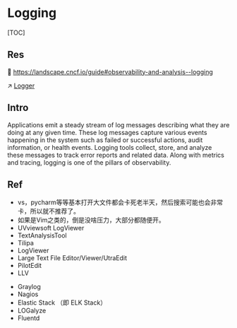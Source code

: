 # Logging

[TOC]



## Res
📂 https://landscape.cncf.io/guide#observability-and-analysis--logging

↗ [Logger](../../../../../../Software%20Engineering/👾%20Web%20Dev%20&%20Ops/🥪%20Middleware/Logger/Logger.md)



## Intro
Applications emit a steady stream of log messages describing what they are doing at any given time. These log messages capture various events happening in the system such as failed or successful actions, audit information, or health events. Logging tools collect, store, and analyze these messages to track error reports and related data. Along with metrics and tracing, logging is one of the pillars of observability.



## Ref
[👍 一文入门日志分析系统搭建]: https://www.aboutyun.com/thread-29633-1-1.html

[多款日志分析工具，总有一款适合你 | CSDN]: https://blog.csdn.net/xinghuatoucaihus/article/details/125726101
- vs，pycharm等等基本打开大文件都会卡死老半天，然后搜索可能也会非常卡，所以就不推荐了。
- 如果是Vim之类的，倒是没啥压力，大部分都随便开。
- UVviewsoft LogViewer
- TextAnalysisTool
- Tilipa
- LogViewer
- Large Text File Editor/Viewer/UtraEdit
- PilotEdit
- LLV

[5 个有用的开源日志分析工具]: https://www.infoq.cn/article/xlxy8ktvlke*hpuly8s5

- Graylog
- Nagios
- Elastic Stack （即 ELK Stack）
- LOGalyze
- Fluentd